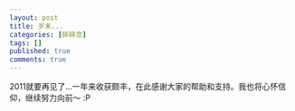 ```yaml
---
layout: post
title: 岁末...
categories: [碎碎念]
tags: []
published: true
comments: true
---
```

<p><!--:zh-->2011就要再见了...一年来收获颇丰，在此感谢大家的帮助和支持。我也将心怀信仰，继续努力向前～ :P<!--:--></p>
